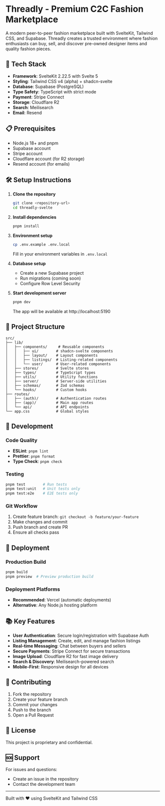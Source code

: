 # Threadly - Premium C2C Fashion Marketplace

A modern peer-to-peer fashion marketplace built with SvelteKit, Tailwind CSS, and Supabase. Threadly creates a trusted environment where fashion enthusiasts can buy, sell, and discover pre-owned designer items and quality fashion pieces.

## 🚀 Tech Stack

- **Framework**: SvelteKit 2.22.5 with Svelte 5
- **Styling**: Tailwind CSS v4 (alpha) + shadcn-svelte
- **Database**: Supabase (PostgreSQL)
- **Type Safety**: TypeScript with strict mode
- **Payment**: Stripe Connect
- **Storage**: Cloudflare R2
- **Search**: Meilisearch
- **Email**: Resend

## 📋 Prerequisites

- Node.js 18+ and pnpm
- Supabase account
- Stripe account
- Cloudflare account (for R2 storage)
- Resend account (for emails)

## 🛠️ Setup Instructions

1. **Clone the repository**
   ```bash
   git clone <repository-url>
   cd threadly-svelte
   ```

2. **Install dependencies**
   ```bash
   pnpm install
   ```

3. **Environment setup**
   ```bash
   cp .env.example .env.local
   ```
   Fill in your environment variables in `.env.local`

4. **Database setup**
   - Create a new Supabase project
   - Run migrations (coming soon)
   - Configure Row Level Security

5. **Start development server**
   ```bash
   pnpm dev
   ```
   The app will be available at http://localhost:5190

## 📁 Project Structure

```
src/
├── lib/
│   ├── components/     # Reusable components
│   │   ├── ui/        # shadcn-svelte components
│   │   ├── layout/    # Layout components
│   │   ├── listings/  # Listing-related components
│   │   └── user/      # User-related components
│   ├── stores/        # Svelte stores
│   ├── types/         # TypeScript types
│   ├── utils/         # Utility functions
│   ├── server/        # Server-side utilities
│   ├── schemas/       # Zod schemas
│   └── hooks/         # Custom hooks
├── routes/
│   ├── (auth)/        # Authentication routes
│   ├── (app)/         # Main app routes
│   └── api/           # API endpoints
└── app.css            # Global styles
```

## 🧪 Development

### Code Quality
- **ESLint**: `pnpm lint`
- **Prettier**: `pnpm format`
- **Type Check**: `pnpm check`

### Testing
```bash
pnpm test        # Run tests
pnpm test:unit   # Unit tests only
pnpm test:e2e    # E2E tests only
```

### Git Workflow
1. Create feature branch: `git checkout -b feature/your-feature`
2. Make changes and commit
3. Push branch and create PR
4. Ensure all checks pass

## 🚀 Deployment

### Production Build
```bash
pnpm build
pnpm preview  # Preview production build
```

### Deployment Platforms
- **Recommended**: Vercel (automatic deployments)
- **Alternative**: Any Node.js hosting platform

## 📚 Key Features

- **User Authentication**: Secure login/registration with Supabase Auth
- **Listing Management**: Create, edit, and manage fashion listings
- **Real-time Messaging**: Chat between buyers and sellers
- **Secure Payments**: Stripe Connect for secure transactions
- **Image Upload**: Cloudflare R2 for fast image delivery
- **Search & Discovery**: Meilisearch-powered search
- **Mobile-First**: Responsive design for all devices

## 🤝 Contributing

1. Fork the repository
2. Create your feature branch
3. Commit your changes
4. Push to the branch
5. Open a Pull Request

## 📄 License

This project is proprietary and confidential.

## 🆘 Support

For issues and questions:
- Create an issue in the repository
- Contact the development team

---

Built with ❤️ using SvelteKit and Tailwind CSS